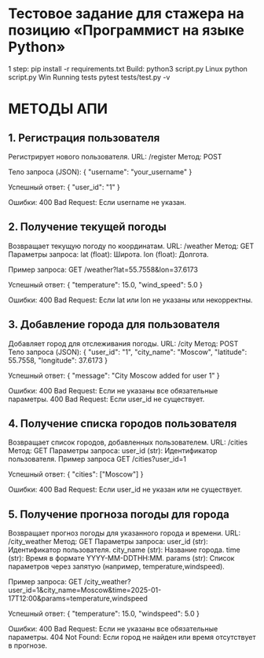 # Тестовое задание для стажера на позицию «Программист на языке Python»
1 step:
pip install -r requirements.txt
Build:
python3 script.py Linux
python script.py Win
Running tests
pytest tests/test.py -v

# МЕТОДЫ АПИ

## 1. Регистрация пользователя
Регистрирует нового пользователя.
URL: /register
Метод: POST

Тело запроса (JSON):
{
  "username": "your_username"
}

Успешный ответ:
{
  "user_id": "1"
}

Ошибки:
400 Bad Request: Если username не указан.

## 2. Получение текущей погоды
Возвращает текущую погоду по координатам.
URL: /weather
Метод: GET
Параметры запроса:
lat (float): Широта.
lon (float): Долгота.

Пример запроса:
GET /weather?lat=55.7558&lon=37.6173

Успешный ответ:
{
  "temperature": 15.0,
  "wind_speed": 5.0
}

Ошибки:
400 Bad Request: Если lat или lon не указаны или некорректны.

## 3. Добавление города для пользователя
Добавляет город для отслеживания погоды.
URL: /city
Метод: POST
Тело запроса (JSON):
{
  "user_id": "1",
  "city_name": "Moscow",
  "latitude": 55.7558,
  "longitude": 37.6173
}

Успешный ответ:
{
  "message": "City Moscow added for user 1"
}

Ошибки:
400 Bad Request: Если не указаны все обязательные параметры.
400 Bad Request: Если user_id не существует.

## 4. Получение списка городов пользователя
Возвращает список городов, добавленных пользователем.
URL: /cities
Метод: GET
Параметры запроса:
user_id (str): Идентификатор пользователя.
Пример запроса
GET /cities?user_id=1

Успешный ответ:
{
  "cities": ["Moscow"]
}

Ошибки:
400 Bad Request: Если user_id не указан или не существует.

## 5. Получение прогноза погоды для города
Возвращает прогноз погоды для указанного города и времени.
URL: /city_weather
Метод: GET
Параметры запроса:
user_id (str): Идентификатор пользователя.
city_name (str): Название города.
time (str): Время в формате YYYY-MM-DDTHH:MM.
params (str): Список параметров через запятую (например, temperature,windspeed).

Пример запроса:
GET /city_weather?user_id=1&city_name=Moscow&time=2025-01-17T12:00&params=temperature,windspeed

Успешный ответ:
{
  "temperature": 15.0,
  "windspeed": 5.0
}

Ошибки:
400 Bad Request: Если не указаны все обязательные параметры.
404 Not Found: Если город не найден или время отсутствует в прогнозе.
